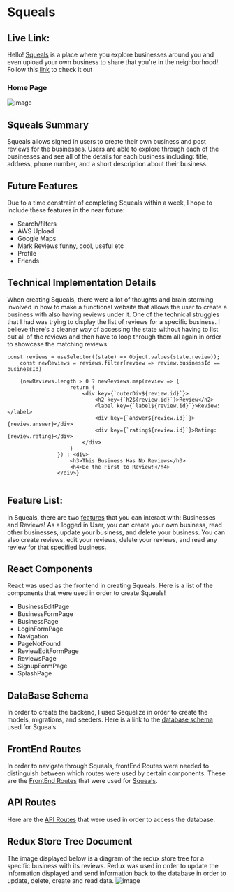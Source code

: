 # Squeals

## Live Link:
Hello! [Squeals](https://squeals.herokuapp.com/) is a place where you explore businesses around you and even upload your own business to share that you're in the neighborhood! Follow this [link](https://squeals.herokuapp.com/) to check it out

### Home Page
![image](https://user-images.githubusercontent.com/98856057/172088500-0414920a-5682-4186-bcb6-4cd8c3d1a873.png)


## Squeals Summary
Squeals allows signed in users to create their own business and post reviews for the businesses. Users are able to explore through each of the businesses and see all of the details for each business including: title, address, phone number, and a short description about their business.

## Future Features
Due to a time constraint of completing Squeals within a week, I hope to include these features in the near future:
- Search/filters
- AWS Upload
- Google Maps
- Mark Reviews funny, cool, useful etc
- Profile
- Friends

## Technical Implementation Details
When creating Squeals, there were a lot of thoughts and brain storming involved in how to make a functional website that allows the user to create a business with also having reviews under it. One of the technical struggles that I had was trying to display the list of reviews for a specific business. I believe there's a cleaner way of accessing the state without having to list out all of the reviews and then have to loop through them all again in order to showcase the matching reviews.

```
const reviews = useSelector((state) => Object.values(state.review));
    const newReviews = reviews.filter(review => review.businessId == businessId)
    
    {newReviews.length > 0 ? newReviews.map(review => {
                    return (
                        <div key={`outerDiv${review.id}`}>
                            <h2 key={`h2${review.id}`}>Review</h2>
                            <label key={`label${review.id}`}>Review:</label>
                            <div key={`answer${review.id}`}>{review.answer}</div>
                            <div key={`rating${review.id}`}>Rating: {review.rating}</div>
                        </div>
                    )
                }) : <div>
                    <h3>This Business Has No Reviews</h3>
                    <h4>Be the First to Review!</h4>
                </div>}
    
```

## Feature List:
In Squeals, there are two [features](https://github.com/ChrisPHong/Squeals/wiki/Feature-List) that you can interact with: Businesses and Reviews! As a logged in User, you can create your own business, read other businesses, update your business, and delete your business. You can also create reviews, edit your reviews, delete your reviews, and read any review for that specified business.



## React Components
React was used as the frontend in creating Squeals. Here is a list of the components that were used in order to create Squeals!
- BusinessEditPage
- BusinessFormPage
- BusinessPage
- LoginFormPage
- Navigation
- PageNotFound
- ReviewEditFormPage
- ReviewsPage
- SignupFormPage
- SplashPage


## DataBase Schema
In order to create the backend, I used Sequelize in order to create the models, migrations, and seeders. Here is a link to the [database schema](https://github.com/ChrisPHong/Squeals/wiki/Database-Schema) used for Squeals.


## FrontEnd Routes
In order to navigate through Squeals, frontEnd Routes were needed to distinguish between which routes were used by certain components. These are the [FrontEnd Routes](https://github.com/ChrisPHong/Squeals/wiki/FrontEnd-Routes) that were used for [Squeals](https://squeals.herokuapp.com/).


## API Routes
Here are the [API Routes](https://github.com/ChrisPHong/Squeals/wiki/API-Routes) that were used in order to access the database.


## Redux Store Tree Document
The image displayed below is a diagram of the redux store tree for a specific business with its reviews. Redux was used in order to update the information displayed and send information back to the database in order to update, delete, create and read data. 
![image](https://user-images.githubusercontent.com/98856057/171960136-46f15d9b-5f11-4491-8c81-cf79f034d4bc.png)
